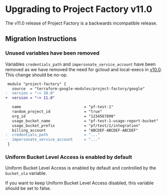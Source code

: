 # Upgrading to Project Factory v11.0

The v11.0 release of Project Factory is a backwards incompatible release.

## Migration Instructions

### Unused variables have been removed

Variables `credentials_path` and `impersonate_service_account` have been removed as we have removed the need for gcloud and local-execs in [v10.0](https://github.com/terraform-google-modules/terraform-google-project-factory/blob/master/docs/upgrading_to_project_factory_v10.0.md). This change should be no-op.

```diff
 module "project-factory" {
   source  = "terraform-google-modules/project-factory/google"
-  version = "~> 10.0"
+  version = "~> 11.0"

   name                            = "pf-test-1"
   random_project_id               = "true"
   org_id                          = "1234567890"
   usage_bucket_name               = "pf-test-1-usage-report-bucket"
   usage_bucket_prefix             = "pf/test/1/integration"
   billing_account                 = "ABCDEF-ABCDEF-ABCDEF"
-  credentials_path                = "..."
-  impersonate_service_account     = "..."
 }
```

### Uniform Bucket Level Access is enabled by default

Uniform Bucket Level Access is enabled by default and controlled by the `bucket_ula` variable.

If you want to keep Uniform Bucket Level Access disabled, this variable should be set to false.
